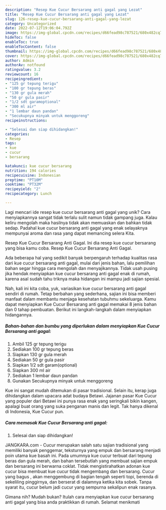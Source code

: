 ```yaml
---
description: "Resep Kue Cucur Bersarang anti gagal yang Lezat"
title: "Resep Kue Cucur Bersarang anti gagal yang Lezat"
slug: 126-resep-kue-cucur-bersarang-anti-gagal-yang-lezat
category: Uncategorized
date: 2022-07-12T19:06:04.792Z
image: https://img-global.cpcdn.com/recipes/d66fead98c787521/680x482cq70/kue-cucur-bersarang-anti-gagal-foto-resep-utama.jpg
hideToc: false
enableToc: true
enableTocContent: false
thumbnail: https://img-global.cpcdn.com/recipes/d66fead98c787521/680x482cq70/kue-cucur-bersarang-anti-gagal-foto-resep-utama.jpg
cover: https://img-global.cpcdn.com/recipes/d66fead98c787521/680x482cq70/kue-cucur-bersarang-anti-gagal-foto-resep-utama.jpg
author: Admin
authorAv: notfound
ratingvalue: 3.2
reviewcount: 16
recipeingredient:
- "125 gr tepung terigu"
- "100 gr tepung beras"
- "130 gr gula merah"
- "50 gr gula pasir"
- "1/2 sdt garamoptional"
- "300 ml air"
- "1 lembar daun pandan"
- "Secukupnya minyak untuk menggoreng"
recipeinstructions:

- "Selesai dan siap dihidangkan!"
categories:
- Resep
tags:
- kue
- cucur
- bersarang

katakunci: kue cucur bersarang 
nutrition: 194 calories
recipecuisine: Indonesian
preptime: "PT10M"
cooktime: "PT32M"
recipeyield: "2"
recipecategory: Lunch

---
```





Lagi mencari ide resep kue cucur bersarang anti gagal yang unik? Cara menyiapkannya sangat tidak terlalu sulit namun tidak gampang juga. Kalau keliru mengolah maka hasilnya tidak akan memuaskan dan bahkan tidak sedap. Padahal kue cucur bersarang anti gagal yang enak selayaknya mempunyai aroma dan rasa yang dapat memancing selera Kita.





Resep Kue Cucur Bersarang Anti Gagal. Ini dia resep kue cucur bersarang yang bisa kamu coba. Resep Kue Cucur Bersarang Anti Gagal.

Ada beberapa hal yang sedikit banyak berpengaruh terhadap kualitas rasa dari kue cucur bersarang anti gagal, mulai dari jenis bahan, lalu pemilihan bahan segar hingga cara mengolah dan menyajikannya. Tidak usah pusing jika hendak menyiapkan kue cucur bersarang anti gagal enak di rumah, karena asal sudah tahu triknya maka hidangan ini mampu jadi sajian spesial.






Nah, kali ini kita coba, yuk, variasikan kue cucur bersarang anti gagal sendiri di rumah. Tetap berbahan yang sederhana, sajian ini bisa memberi manfaat dalam membantu menjaga kesehatan tubuhmu sekeluarga. Kamu dapat menyiapkan Kue Cucur Bersarang anti gagal memakai 8 jenis bahan dan 0 tahap pembuatan. Berikut ini langkah-langkah dalam menyiapkan hidangannya.

<!--inarticleads1-->

##### Bahan-bahan dan bumbu yang diperlukan dalam menyiapkan Kue Cucur Bersarang anti gagal:

1. Ambil 125 gr tepung terigu
1. Sediakan 100 gr tepung beras
1. Siapkan 130 gr gula merah
1. Sediakan 50 gr gula pasir
1. Siapkan 1/2 sdt garam(optional)
1. Siapkan 300 ml air
1. Sediakan 1 lembar daun pandan
1. Gunakan Secukupnya minyak untuk menggoreng


Kue ini sangat mudah ditemukan di pasar tradisional. Selain itu, kerap juga dihidangkan dalam upacara adat budaya Betawi. Jajanan pasar Kue Cucur yang populer dari Betawi ini punya rasa enak yang seringkali bikin kangen, apalagi buat orang yang suka penganan manis dan legit. Tak hanya dikenal di Indonesia, Kue Cucur pun. 

<!--inarticleads2-->

##### Cara memasak Kue Cucur Bersarang anti gagal:


1. Selesai dan siap dihidangkan!

JANGKARA.com - Cucur merupakan salah satu sajian tradisional yang memiliki banyak penggemar, teksturnya yang empuk dan bersarang menjadi poin utama kue basah ini. Pada umumnya kue cucur terbuat dari tepung beras dan gula merah, dan bahan tersebutlah yang membuat sajian empuk dan bersarang ini berwarna coklat. Tidak mengistirahatkan adonan kue cucur bisa membuat kue cucur tidak mengembang dan bersarang. Cucur yang bagus , akan menggembung di bagian tengah seperti topi, berenda di sekeliling pinggirnya, dan berserat di dalamnya ketika kita sobek. Tanpa syarat itu, cucur belum jadi cucur yang sempurna sekalipun enak rasanya. 

Gimana nih? Mudah bukan? Itulah cara menyiapkan kue cucur bersarang anti gagal yang bisa anda praktikkan di rumah. Selamat menikmati
